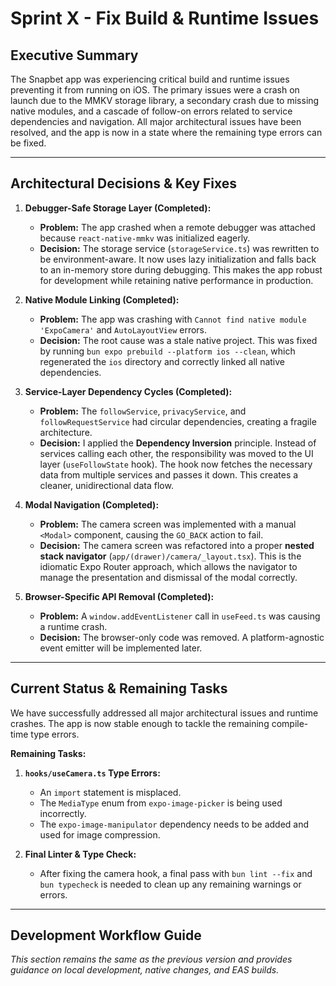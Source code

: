 # Sprint X - Fix Build & Runtime Issues

## Executive Summary

The Snapbet app was experiencing critical build and runtime issues preventing it from running on iOS. The primary issues were a crash on launch due to the MMKV storage library, a secondary crash due to missing native modules, and a cascade of follow-on errors related to service dependencies and navigation. All major architectural issues have been resolved, and the app is now in a state where the remaining type errors can be fixed.

---

## Architectural Decisions & Key Fixes

1.  **Debugger-Safe Storage Layer (Completed):**
    *   **Problem:** The app crashed when a remote debugger was attached because `react-native-mmkv` was initialized eagerly.
    *   **Decision:** The storage service (`storageService.ts`) was rewritten to be environment-aware. It now uses lazy initialization and falls back to an in-memory store during debugging. This makes the app robust for development while retaining native performance in production.

2.  **Native Module Linking (Completed):**
    *   **Problem:** The app was crashing with `Cannot find native module 'ExpoCamera'` and `AutoLayoutView` errors.
    *   **Decision:** The root cause was a stale native project. This was fixed by running `bun expo prebuild --platform ios --clean`, which regenerated the `ios` directory and correctly linked all native dependencies.

3.  **Service-Layer Dependency Cycles (Completed):**
    *   **Problem:** The `followService`, `privacyService`, and `followRequestService` had circular dependencies, creating a fragile architecture.
    *   **Decision:** I applied the **Dependency Inversion** principle. Instead of services calling each other, the responsibility was moved to the UI layer (`useFollowState` hook). The hook now fetches the necessary data from multiple services and passes it down. This creates a cleaner, unidirectional data flow.

4.  **Modal Navigation (Completed):**
    *   **Problem:** The camera screen was implemented with a manual `<Modal>` component, causing the `GO_BACK` action to fail.
    *   **Decision:** The camera screen was refactored into a proper **nested stack navigator** (`app/(drawer)/camera/_layout.tsx`). This is the idiomatic Expo Router approach, which allows the navigator to manage the presentation and dismissal of the modal correctly.

5.  **Browser-Specific API Removal (Completed):**
    *   **Problem:** A `window.addEventListener` call in `useFeed.ts` was causing a runtime crash.
    *   **Decision:** The browser-only code was removed. A platform-agnostic event emitter will be implemented later.

---

## Current Status & Remaining Tasks

We have successfully addressed all major architectural issues and runtime crashes. The app is now stable enough to tackle the remaining compile-time type errors.

**Remaining Tasks:**

1.  **`hooks/useCamera.ts` Type Errors:**
    *   An `import` statement is misplaced.
    *   The `MediaType` enum from `expo-image-picker` is being used incorrectly.
    *   The `expo-image-manipulator` dependency needs to be added and used for image compression.

2.  **Final Linter & Type Check:**
    *   After fixing the camera hook, a final pass with `bun lint --fix` and `bun typecheck` is needed to clean up any remaining warnings or errors.

---

## Development Workflow Guide

*This section remains the same as the previous version and provides guidance on local development, native changes, and EAS builds.*